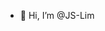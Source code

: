 - 👋 Hi, I’m @JS-Lim


<!---
JS-Lim/JS-Lim is a ✨ special ✨ repository because its `README.md` (this file) appears on your GitHub profile.
You can click the Preview link to take a look at your changes.
--->
